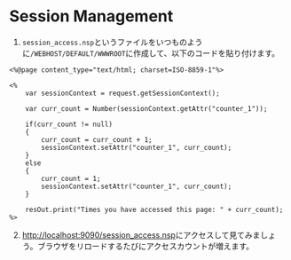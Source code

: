 # Session Management

1. `session_access.nsp`というファイルをいつものように`/WEBHOST/DEFAULT/WWWROOT`に作成して、以下のコードを貼り付けます。

```
<%@page content_type="text/html; charset=ISO-8859-1"%>

<%
    var sessionContext = request.getSessionContext();

    var curr_count = Number(sessionContext.getAttr("counter_1"));

    if(curr_count != null)
    {
        curr_count = curr_count + 1;
        sessionContext.setAttr("counter_1", curr_count);
    }
    else
    {
        curr_count = 1;
        sessionContext.setAttr("counter_1", curr_count);
    }

    resOut.print("Times you have accessed this page: " + curr_count);
%>
```

2. [http://localhost:9090/session_access.nsp](http://localhost:9090/session_access.nsp)にアクセスして見てみましょう。ブラウザをリロードするたびにアクセスカウントが増えます。
